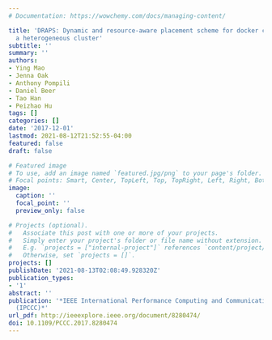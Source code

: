 ```yaml
---
# Documentation: https://wowchemy.com/docs/managing-content/

title: 'DRAPS: Dynamic and resource-aware placement scheme for docker containers in
  a heterogeneous cluster'
subtitle: ''
summary: ''
authors:
- Ying Mao
- Jenna Oak
- Anthony Pompili
- Daniel Beer
- Tao Han
- Peizhao Hu
tags: []
categories: []
date: '2017-12-01'
lastmod: 2021-08-12T21:52:55-04:00
featured: false
draft: false

# Featured image
# To use, add an image named `featured.jpg/png` to your page's folder.
# Focal points: Smart, Center, TopLeft, Top, TopRight, Left, Right, BottomLeft, Bottom, BottomRight.
image:
  caption: ''
  focal_point: ''
  preview_only: false

# Projects (optional).
#   Associate this post with one or more of your projects.
#   Simply enter your project's folder or file name without extension.
#   E.g. `projects = ["internal-project"]` references `content/project/deep-learning/index.md`.
#   Otherwise, set `projects = []`.
projects: []
publishDate: '2021-08-13T02:08:49.928320Z'
publication_types:
- '1'
abstract: ''
publication: '*IEEE International Performance Computing and Communications Conference
  (IPCCC)*'
url_pdf: http://ieeexplore.ieee.org/document/8280474/
doi: 10.1109/PCCC.2017.8280474
---
```

